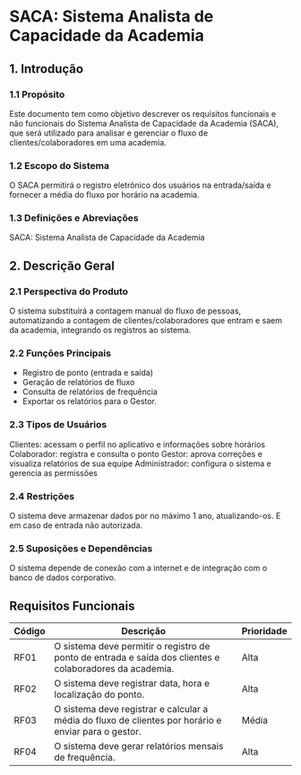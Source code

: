 # SACA: Sistema Analista de Capacidade da Academia
## 1. Introdução 
### 1.1 Propósito
Este documento tem como objetivo descrever os requisitos funcionais e não funcionais do Sistema Analista de Capacidade da Academia (SACA), que será utilizado para analisar e gerenciar o fluxo de clientes/colaboradores em uma academia.
### 1.2 Escopo do Sistema
O SACA permitirá o registro eletrônico dos usuários na entrada/saída e fornecer  a média do fluxo por horário na academia.
### 1.3 Definições e Abreviações
SACA: Sistema Analista de Capacidade da Academia
## 2. Descrição Geral
### 2.1 Perspectiva do Produto
O sistema substituirá a contagem manual do fluxo de pessoas, automatizando a contagem de clientes/colaboradores que entram e saem da academia, integrando os registros ao sistema.
### 2.2 Funções Principais
- Registro de ponto (entrada e saída)
- Geração de relatórios de fluxo
- Consulta de relatórios de frequência
- Exportar os relatórios para o Gestor.
### 2.3 Tipos de Usuários
Clientes: acessam o perfil no aplicativo e informações sobre horários
Colaborador: registra e consulta o ponto
Gestor: aprova correções e visualiza relatórios de sua equipe
Administrador: configura o sistema e gerencia as permissões
### 2.4 Restrições
O sistema deve armazenar dados por no máximo 1 ano, atualizando-os. E em caso de entrada não autorizada.
### 2.5 Suposições e Dependências
O sistema depende de conexão com a internet e de integração com o banco de dados corporativo.


## Requisitos Funcionais
| Código | Descrição | Prioridade |
| --- | --- | --- |
| RF01 | O sistema deve permitir o registro de ponto de entrada e saída dos clientes e colaboradores da academia. | Alta |
| RF02 | O sistema deve registrar data, hora e localização do ponto. | Alta |
| RF03 | O sistema deve registrar e calcular a média do fluxo de clientes por horário e enviar para o gestor. | Média |
| RF04 | O sistema deve gerar relatórios mensais de frequência. | Alta |
